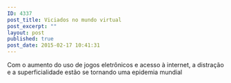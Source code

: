 ```yaml
---
ID: 4337
post_title: Viciados no mundo virtual
post_excerpt: ""
layout: post
published: true
post_date: 2015-02-17 10:41:31
---
```

Com o aumento do uso de jogos eletrônicos e acesso à internet, a distração e a superficialidade estão se tornando uma epidemia mundial
